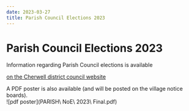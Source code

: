 ```yaml
---
date: 2023-03-27
title: Parish Council Elections 2023
---
```


# Parish Council Elections 2023

Information regarding Parish Council elections is available

[on the Cherwell district council website](https://www.cherwell.gov.uk/info/11/elections/1042/elections-2023)
    
	
A PDF poster is also available (and will be posted on the village notice boards). 	
![pdf poster](PARISH\ NoE\ 2023\ Final.pdf)
